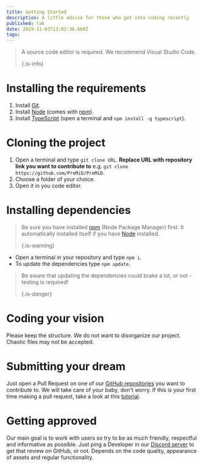 ```yaml
---
title: Getting Started
description: A little advise for those who got into coding recently
published: tak
date: 2019-11-03T13:02:36.660Z
tags:
---
```


> A source code editor is required. We recommend Visual Studio Code. 
> 
> {.is-info}

# Installing the requirements
1. Install [Git](https://git-scm.com/).
2. Install [Node](https://nodejs.org/en/) (comes with [npm](https://www.npmjs.com/)).
3. Install [TypeScript](https://www.typescriptlang.org/index.html#download-links) (open a terminal and `npm install -g typescript`).

# Cloning the project
1. Open a terminal and type `git clone URL`. **Replace URL with repository link you want to contribute to** e.g. `git clone https://github.com/PreMiD/PreMiD`.
2. Choose a folder of your choice.
3. Open it in you code editor.

# Installing dependencies
> Be sure you have installed [npm](https://www.npmjs.com/) (Node Package Manager) first. It automatically installed itself if you have [Node](https://nodejs.org/en/) installed. 
> 
> {.is-warning}

- Open a terminal in your repository and type `npm i`.
- To update the dependencies type `npm update`.

> Be aware that updating the dependencies could brake a lot, or not - testing is required! 
> 
> {.is-danger}

# Coding your vision
Please keep the structure. We do not want to disorganize our project. Chaotic files may not be accepted.

# Submitting your dream
Just open a Pull Request on one of our [GitHub repositories](https://github.com/PreMiD/) you want to contribute to. We will take care of your baby, don't worry. If this is your first time making a pull request, take a look at this [tutorial](https://help.github.com/en/articles/creating-a-pull-request).

# Getting approved
Our main goal is to work with users so try to be as much friendly, respectful and informative as possible. Just ping a Developer in our [Discord server](https://discord.gg/PreMiD) to get that review on GitHub, or not. Depends on the code quality, appearance of assets and regular functionality.